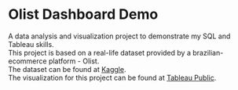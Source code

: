 # Olist Dashboard Demo

A data analysis and visualization project to demonstrate my SQL and Tableau skills.
<br>
This project is based on a real-life dataset provided by a brazilian-ecommerce platform - Olist. 
<br>
The dataset can be found at [Kaggle](https://www.kaggle.com/datasets/olistbr/brazilian-ecommerce).
<br>
The visualization for this project can be found at [Tableau Public](https://public.tableau.com/app/profile/anna.so2291/viz/Olistdashboarddemo/Dashboard1).
